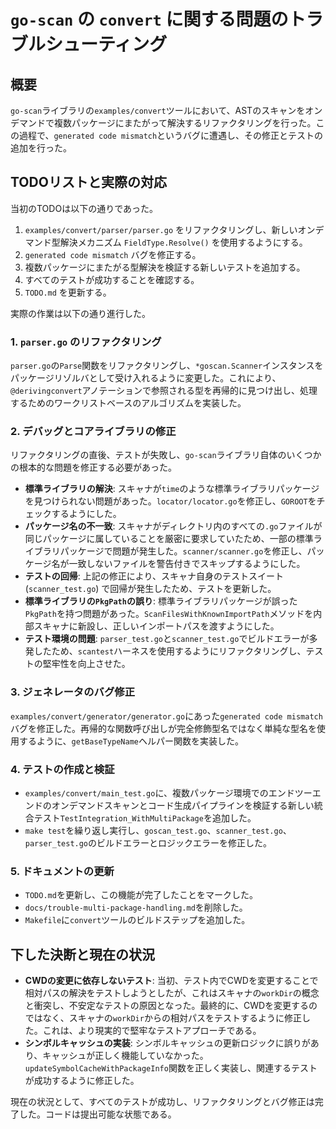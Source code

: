 # `go-scan` の `convert` に関する問題のトラブルシューティング

## 概要

`go-scan`ライブラリの`examples/convert`ツールにおいて、ASTのスキャンをオンデマンドで複数パッケージにまたがって解決するリファクタリングを行った。この過程で、`generated code mismatch`というバグに遭遇し、その修正とテストの追加を行った。

## TODOリストと実際の対応

当初のTODOは以下の通りであった。

1.  `examples/convert/parser/parser.go` をリファクタリングし、新しいオンデマンド型解決メカニズム `FieldType.Resolve()` を使用するようにする。
2.  `generated code mismatch` バグを修正する。
3.  複数パッケージにまたがる型解決を検証する新しいテストを追加する。
4.  すべてのテストが成功することを確認する。
5.  `TODO.md` を更新する。

実際の作業は以下の通り進行した。

### 1. `parser.go` のリファクタリング

`parser.go`の`Parse`関数をリファクタリングし、`*goscan.Scanner`インスタンスをパッケージリゾルバとして受け入れるように変更した。これにより、`@derivingconvert`アノテーションで参照される型を再帰的に見つけ出し、処理するためのワークリストベースのアルゴリズムを実装した。

### 2. デバッグとコアライブラリの修正

リファクタリングの直後、テストが失敗し、`go-scan`ライブラリ自体のいくつかの根本的な問題を修正する必要があった。

-   **標準ライブラリの解決**: スキャナが`time`のような標準ライブラリパッケージを見つけられない問題があった。`locator/locator.go`を修正し、`GOROOT`をチェックするようにした。
-   **パッケージ名の不一致**: スキャナがディレクトリ内のすべての`.go`ファイルが同じパッケージに属していることを厳密に要求していたため、一部の標準ライブラリパッケージで問題が発生した。`scanner/scanner.go`を修正し、パッケージ名が一致しないファイルを警告付きでスキップするようにした。
-   **テストの回帰**: 上記の修正により、スキャナ自身のテストスイート (`scanner_test.go`) で回帰が発生したため、テストを更新した。
-   **標準ライブラリの`PkgPath`の誤り**: 標準ライブラリパッケージが誤った`PkgPath`を持つ問題があった。`ScanFilesWithKnownImportPath`メソッドを内部スキャナに新設し、正しいインポートパスを渡すようにした。
-   **テスト環境の問題**: `parser_test.go`と`scanner_test.go`でビルドエラーが多発したため、`scantest`ハーネスを使用するようにリファクタリングし、テストの堅牢性を向上させた。

### 3. ジェネレータのバグ修正

`examples/convert/generator/generator.go`にあった`generated code mismatch`バグを修正した。再帰的な関数呼び出しが完全修飾型名ではなく単純な型名を使用するように、`getBaseTypeName`ヘルパー関数を実装した。

### 4. テストの作成と検証

-   `examples/convert/main_test.go`に、複数パッケージ環境でのエンドツーエンドのオンデマンドスキャンとコード生成パイプラインを検証する新しい統合テスト`TestIntegration_WithMultiPackage`を追加した。
-   `make test`を繰り返し実行し、`goscan_test.go`、`scanner_test.go`、`parser_test.go`のビルドエラーとロジックエラーを修正した。

### 5. ドキュメントの更新

- `TODO.md`を更新し、この機能が完了したことをマークした。
- `docs/trouble-multi-package-handling.md`を削除した。
- `Makefile`に`convert`ツールのビルドステップを追加した。

## 下した決断と現在の状況

- **CWDの変更に依存しないテスト**: 当初、テスト内でCWDを変更することで相対パスの解決をテストしようとしたが、これはスキャナの`workDir`の概念と衝突し、不安定なテストの原因となった。最終的に、CWDを変更するのではなく、スキャナの`workDir`からの相対パスをテストするように修正した。これは、より現実的で堅牢なテストアプローチである。
- **シンボルキャッシュの実装**: シンボルキャッシュの更新ロジックに誤りがあり、キャッシュが正しく機能していなかった。`updateSymbolCacheWithPackageInfo`関数を正しく実装し、関連するテストが成功するように修正した。

現在の状況として、すべてのテストが成功し、リファクタリングとバグ修正は完了した。コードは提出可能な状態である。
